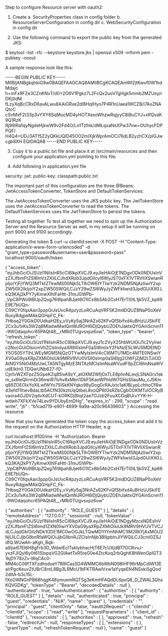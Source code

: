 Step to configure Resource server with oauth2:

1. Create 
	a. SecurityProperties class in config folder
	b. ResourceServerConfiguration in config dir
	c. WebSecurityConfiguration in config dir

2. Use the following command to export the public key from the generated JKS:

$ keytool -list -rfc --keystore keystore.jks | openssl x509 -inform pem -pubkey -noout

A sample response look like this:

-----BEGIN PUBLIC KEY-----
MIIBIjANBgkqhkiG9w0BAQEFAAOCAQ8AMIIBCgKCAQEAmWI2jtKwvf0W1hdMdajc
h+mFx9FZe3CZnKNvT/d0+2O6V1Pgkz7L2FcQx2uoV7gHgk5mmb2MZUsy/rDKj0dM
fLzyXqBcCRxD6avALwu8AAiGRxe2dl8HqIHyo7P4R1nUaea1WCZB/i7AxZNAQtcC
cSvMvF2t33p3vYXY6SqMucMD4yHOTXexoWhzwRqjyyC8I8uCYJ+xIfQvaK9Q1RzK
Rj99IRa1qyNgdeHjkwW9v2Fd4O/Ln1Tzfnk/dMLqxaNsXPw37nw+OUhycFDPPQF/
H4Q4+UDJ3ATf5Z2yQKkUQlD45OO2mIXjkWprAmOCi76dLB2yzhCX/plGJwcgb8XH
EQIDAQAB
-----END PUBLIC KEY-----



3. Copy it to a public.txt file and place it at /src/main/resources and then configure your application.yml pointing to this file:

4. Add following in application.yml file

security:
  jwt:
    public-key: classpath:public.txt
	

The important part of this configuration are the three @Beans: JwtAccessTokenConverter, TokenStore and DefaultTokenServices:

The JwtAccessTokenConverter uses the JKS public key.
The JwtTokenStore uses the JwtAccessTokenConverter to read the tokens.
The DefaultTokenServices uses the JwtTokenStore to persist the tokens.



Testing all together
To test all together we need to spin up the Authorization Server and the Resource Server as well, in my setup it will be running on port 9000 and 9100 accordingly.

Generating the token
$ curl -u clientId:secret -X POST -H "Content-Type: application/x-www-form-urlencoded" -d "grant_type=password&username=user&password=pass" localhost:9000/oauth/token


{
  "access_token" : "eyJhbGciOiJSUzI1NiIsInR5cCI6IkpXVCJ9.eyJleHAiOjE1NDgxODk0NDUsInVzZXJfbmFtZSI6InVzZXIiLCJhdXRob3JpdGllcyI6WyJST0xFX1VTRVIiXSwianRpIjoiYjFjYWQ3MTktZTkwMS00Njk5LTlhOWEtYTIwYzk2NDM5NjAzIiwiY2xpZW50X2lkIjoiY2xpZW50SWQiLCJzY29wZSI6WyJyZWFkIiwid3JpdGUiXX0.LkQ3KAj2kPY7yKmwXlhIFaHtt-31mJGWPb-_VpC8PWo9IBUpZQxg76WpahBJjet6O1ICx8b5Ab2CxH7ErTl0tL1jk5VZ_kp66E9E7bUQn-C09CY0fqxAan3pzpGrJsUvcR4pzyzLoRCuAqVRF5K2mdDQUZ8NaP0oXeVRuxyRdgjwMAkQGHpFC_Fk-7Hbsq2Y0GikD0UdkaH2Ey_vVyKy5aj3NrAZs62KFvQfSbifxd4uBHzUJSkiFE2Cx3u1xKs3W2q8MladwMwlQmWJROH6lDjQiybUZOEhJaktxQYGAinScnm11-9WOdaqohcr65PAQt48__rMRi0TUgvsxpz6ow",
  "token_type" : "bearer",
  "refresh_token" : "eyJhbGciOiJSUzI1NiIsInR5cCI6IkpXVCJ9.eyJ1c2VyX25hbWUiOiJ1c2VyIiwic2NvcGUiOlsicmVhZCIsIndyaXRlIl0sImF0aSI6ImIxY2FkNzE5LWU5MDEtNDY5OS05YTlhLWEyMGM5NjQzOTYwMyIsImV4cCI6MTU1MDc4MTE0NSwiYXV0aG9yaXRpZXMiOlsiUk9MRV9VU0VSIl0sImp0aSI6Ijg2OWFjZjM2LTJiODAtNGY5Ni04MzUwLTA5NTgyMzE3NTAzMCIsImNsaWVudF9pZCI6ImNsaWVudElkIn0.TDQwUNb627-f0-Cjn1vWZXFpzZSGpeKZq85ivA9zY_atOXM2WfjOxTLE6phnNLevjLSNAGrx1skm_sx6leQlrrmDi36nwiR7lvhv8xMbn1DkF5KaoWPhldW7GHsSIiauMu_cJ5Kmq89ZOEOlxYoXlLwfWYo75ISkKNYqko98yDogGrRAJxtc1aKIBLypLchhoCf8w43efd11itwvBdaLIb5ACfN30kztUqQtbeL8voQP6tOsRZbCgbOOKMTulOCRyBvaora4GJDV2qdvXdCUT-kORKDj9liqt2ae7OJzb2FuuXCGqBUrxYYK-H-wdwh7XFkXVe74Lev9YDUbyEmDHg",
  "expires_in" : 299,
  "scope" : "read write",
  "jti" : "b1cad719-e901-4699-9a9a-a20c96439603"
}
Accessing the resource 	

Now that you have generated the token copy the access_token and add it to the request on the Authorization HTTP Header, e.g:

curl localhost:9100/me -H "Authorization: Bearer eyJhbGciOiJSUzI1NiIsInR5cCI6IkpXVCJ9.eyJleHAiOjE1NDgxODk0NDUsInVzZXJfbmFtZSI6InVzZXIiLCJhdXRob3JpdGllcyI6WyJST0xFX1VTRVIiXSwianRpIjoiYjFjYWQ3MTktZTkwMS00Njk5LTlhOWEtYTIwYzk2NDM5NjAzIiwiY2xpZW50X2lkIjoiY2xpZW50SWQiLCJzY29wZSI6WyJyZWFkIiwid3JpdGUiXX0.LkQ3KAj2kPY7yKmwXlhIFaHtt-31mJGWPb-_VpC8PWo9IBUpZQxg76WpahBJjet6O1ICx8b5Ab2CxH7ErTl0tL1jk5VZ_kp66E9E7bUQn-C09CY0fqxAan3pzpGrJsUvcR4pzyzLoRCuAqVRF5K2mdDQUZ8NaP0oXeVRuxyRdgjwMAkQGHpFC_Fk-7Hbsq2Y0GikD0UdkaH2Ey_vVyKy5aj3NrAZs62KFvQfSbifxd4uBHzUJSkiFE2Cx3u1xKs3W2q8MladwMwlQmWJROH6lDjQiybUZOEhJaktxQYGAinScnm11-9WOdaqohcr65PAQt48__rMRi0TUgvsxpz6ow"

{
  "authorities" : [ {
    "authority" : "ROLE_GUEST"
  } ],
  "details" : {
    "remoteAddress" : "127.0.0.1",
    "sessionId" : null,
    "tokenValue" : "eyJhbGciOiJSUzI1NiIsInR5cCI6IkpXVCJ9.eyJleHAiOjE1NDgyMzcxNDEsInVzZXJfbmFtZSI6Imd1ZXN0IiwiYXV0aG9yaXRpZXMiOlsiUk9MRV9HVUVTVCJdLCJqdGkiOiIzNDk1ODE1MC0wOGJkLTQwMDYtYmNhMC1lM2RkYjAxMGU2NjUiLCJjbGllbnRfaWQiOiJjbGllbnRJZCIsInNjb3BlIjpbInJlYWQiLCJ3cml0ZSJdfQ.WUwAh-aKgh_Bqk-a9ijw67EI6H8gFrb3D_WdwlEcITskIybhacHjT6E7cUXjdBT7GCRvvJ-yxzFJIQyI6y0t61SInpqVG2GlAwtTxR5reG0e4ZtcKoq2rbQghK8hWenGplGT31kjDY78zZv-WqCAc0-MM4cC06fTXFzdhsdueY789lCasSD4WMMC6bWbN098lHF96rMpCdlW13EalrPgcKeuvZtUBrC8ntL8Bg3LRMcU1bFKTRAwlVxw1aYyqeEN4NSxkiSgQod2dltA-b3c15L-fXoOWNGnPB68hqgK48ymuemRQTSg3eKmHFAQdDL6pxQ8_D_ZWAL3QhsKQVGDKg",
    "tokenType" : "Bearer",
    "decodedDetails" : null
  },
  "authenticated" : true,
  "userAuthentication" : {
    "authorities" : [ {
      "authority" : "ROLE_GUEST"
    } ],
    "details" : null,
    "authenticated" : true,
    "principal" : "guest",
    "credentials" : "N/A",
    "name" : "guest"
  },
  "credentials" : "",
  "principal" : "guest",
  "clientOnly" : false,
  "oauth2Request" : {
    "clientId" : "clientId",
    "scope" : [ "read", "write" ],
    "requestParameters" : {
      "client_id" : "clientId"
    },
    "resourceIds" : [ ],
    "authorities" : [ ],
    "approved" : true,
    "refresh" : false,
    "redirectUri" : null,
    "responseTypes" : [ ],
    "extensions" : { },
    "grantType" : null,
    "refreshTokenRequest" : null
  },
  "name" : "guest"
}